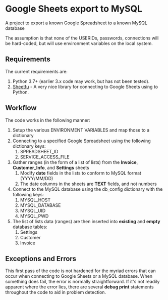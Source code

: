 # Google Sheets export to MySQL
A project to export a known Google Spreadsheet to a known MySQL database

The assumption is that none of the USERIDs, passwords, connections will be hard-coded, but will use environment variables on the local system.

## Requirements
The current requirements are:
1.  Python 3.7+ (earlier 3.x code may work, but has not been tested).
2.  [Sheetfu](https://github.com/socialpoint-labs/sheetfu) - A very nice library for connecting to Google Sheets using to Python.

## Workflow
The code works in the following manner:
1.  Setup the various ENVIRONMENT VARIABLES and map those to a dictionary
2.  Connecting to a specified Google Spreadsheet using the following dictionary keys:
    1.  SPREADSHEET_ID
    2.  SERVICE_ACCESS_FILE
3.  Gather ranges (in the form of a list of lists) from the **Invoice**, **Customer_Info**, and **Settings** sheets
    1.   Modify **date** fields in the lists to conform to MySQL format (YYYY/MM/DD)
    2.   The date columns in the sheets are **TEXT** fields, and not numbers
4.  Connect to the MySQL database using the db_config dictionary with the following keys:
    1.  MYSQL_HOST
    2.  MYSQL_DATABASE
    3.  MYSQL_UID
    4.  MYSQL_PWD
5.  The list of lists data (ranges) are then inserted into **existing** and **empty** database tables:
    1.  Settings
    2.  Customer
    3.  Invoice

## Exceptions and Errors
This first pass of the code is not hardened for the myriad errors that can occur when connecting to Google Sheets or a MySQL database.  When something does fail, the error is normally straightforward.  If it's not
readily apparent where the error lies, there are several **debug print** statements throughout the code to aid in problem detection.